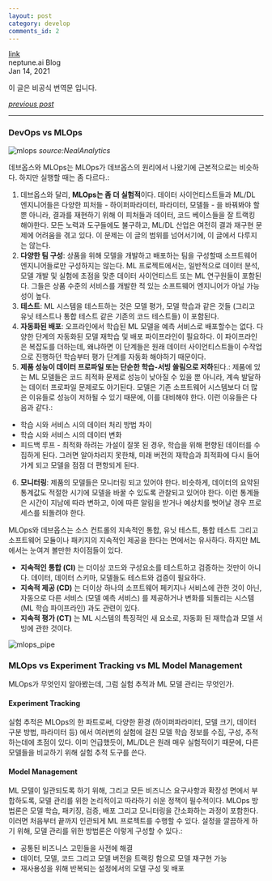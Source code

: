 ```yaml
---
layout: post
category: develop
comments_id: 2
---
```

[link](https://neptune.ai/blog/mlops-what-it-is-why-it-matters-and-how-to-implement-it-from-a-data-scientist-perspective?utm_source=reddit&utm_medium=post&utm_campaign=blog-mlops-what-it-is-why-it-matters-and-how-to-implement-it-from-a-data-scientist-perspective&utm_content=deeplearning)  
neptune.ai Blog     
Jan 14, 2021

이 글은 비공식 번역문 입니다.

*[previous post](https://yongqyu.github.io/mldl-mlops-what-it-is-why-it-matters-and-how-to-implement-it-1.html)*  

-----------------------------------------------------

### DevOps vs MLOps

![mlops](https://i0.wp.com/neptune.ai/wp-content/uploads/MLOps-DevOps.png?w=896&ssl=1)
*source:NealAnalytics*

데브옵스와 MLOps는 MLOps가 데브옵스의 원리에서 나왔기에 근본적으로는 비슷하다. 하지만 실행할 때는 좀 다르다.:

1. 데브옵스와 달리, **MLOps는 좀 더 실험적**이다. 데이터 사이언티스트들과 ML/DL 엔지니어들은 다양한 피처들 - 하이퍼파라미터, 파라미터, 모델들 - 을 바꿔봐야 할 뿐 아니라, 결과를 재현하기 위해 이 피처들과 데이터, 코드 베이스들을 잘 트랙킹 해야한다. 모든 노력과 도구들에도 불구하고, ML/DL 산업은 여전히 결과 재구현 문제에 어려움을 겪고 있다. 이 문제는 이 글의 범위를 넘어서기에, 이 글에서 다루지는 않는다.  
2. **다양한 팀 구성**: 상품을 위해 모델을 개발하고 배포하는 팀을 구성할때 소프트웨어 엔지니어들로만 구성하지는 않는다. ML 프로젝트에서는, 일반적으로 데이터 분석, 모델 개발 및 실험에 초점을 맞춘 데이터 사이언티스트 또는 ML 연구원들이 포함된다. 그들은 상품 수준의 서비스를 개발한 적 있는 소프트웨어 엔지니어가 아닐 가능성이 높다.
3. **테스트**: ML 시스템을 테스트하는 것은 모델 평가, 모델 학습과 같은 것들 (그리고 유닛 테스트나 통합 테스트 같은 기존의 코드 테스트들) 이 포함된다.
4. **자동화된 배포**: 오프라인에서 학습된 ML 모델을 예측 서비스로 배포할수는 없다. 다양한 단계의 자동화된 모델 재학습 및 배포 파이프라인이 필요하다. 이 파이프라인은 복잡도를 더하는데, 왜냐하면 이 단계들은 원래 데이터 사이언티스트들이 수작업으로 진행하던 학습부터 평가 단계를 자동화 해야하기 때문이다.
5. **제품 성능이 데이터 프로파일 또는 단순한 학습-서빙 쏠림으로 저하**된다.: 제품에 있는 ML 모델들은 코드 최적화 문제로 성능이 낮아질 수 있을 뿐 아니라, 계속 발달하는 데이터 프로파일 문제로도 야기된다. 모델은 기존 소프트웨어 시스템보다 더 많은 이유들로 성능이 저하될 수 있기 때문에, 이를 대비해야 한다. 이런 이유들은 다음과 같다.: 
* 학습 시와 서비스 시의 데이터 처리 방법 차이
* 학습 시와 서비스 시의 데이터 변화
* 피드백 루프 - 최적화 하려는 가설이 잘못 된 경우, 학습을 위해 편향된 데이터를 수집하게 된다. 그러면 알아차리지 못한채, 미래 버전의 재학습과 최적화에 다시 들어가게 되고 모델을 점점 더 편항되게 된다.
6. **모니터링**: 제품의 모델들은 모니터링 되고 있어야 한다. 비슷하게, 데이터의 요약된 통계값도 적절한 시기에 모델을 바꿀 수 있도록 관찰되고 있어야 한다. 이런 통계들은 시간이 지남에 따라 변하고, 이에 따른 알림을 받거나 예상치를 벗어날 경우 프로세스를 되돌려야 한다.

MLOps와 데브옵스는 소스 컨트롤의 지속적인 통합, 유닛 테스트, 통합 테스트 그리고 소프트웨어 모듈이나 패키지의 지속적인 제공을 한다는 면에서는 유사하다. 하지만 ML에서는 눈여겨 볼만한 차이점들이 있다.

* **지속적인 통합 (CI)** 는 더이상 코드와 구성요소를 테스트하고 검증하는 것만이 아니다. 데이터, 데이터 스키마, 모델들도 테스트와 검증이 필요하다.
* **지속적 제공 (CD)** 는 더이상 하나의 소프트웨어 페키지나 서비스에 관한 것이 아닌, 자동으로 다른 서비스 (모델 예측 서비스) 를 제공하거나 변화를 되돌리는 시스템 (ML 학습 파이프라인) 과도 관련이 있다.
* **지속적 평가 (CT)** 는 ML 시스템의 특징적인 새 요소로, 자동화 된 재학습과 모델 서빙에 관한 것이다.

![mlops_pipe](https://i2.wp.com/neptune.ai/wp-content/uploads/ML-process.png?resize=1024%2C389&ssl=1)

### MLOps vs Experiment Tracking vs ML Model Management

MLOps가 무엇인지 알아봤는데, 그럼 실험 추적과 ML 모델 관리는 무엇인가.

#### **Experiment Tracking**

실험 추적은 MLOps의 한 파트로써, 다양한 환경 (하이퍼파라미터, 모델 크기, 데이터 구분 방법, 파라미터 등) 에서 여러번의 실험에 걸친 모델 학습 정보를 수집, 구성, 추적하는데에 초점이 있다. 이미 언급했듯이, ML/DL은 원래 매우 실험적이기 때문에, 다른 모델들을 비교하기 위해 실험 추적 도구를 쓴다.

#### **Model Management**

ML 모델이 일관되도록 하기 위해, 그리고 모든 비즈니스 요구사항과 확장성 면에서 부합하도록, 모델 관리를 위한 논리적이고 따라하기 쉬운 정책이 필수적이다. MLOps 방법론은 모델 학습, 패키징, 검증, 배포 그리고 모니터링을 간소화하는 과정이 포함한다. 이러면 처음부터 끝까지 인관되게 ML 프로젝트를 수행할 수 있다. 설정을 깔끔하게 하기 위해, 모델 관리를 위한 방법론은 이렇게 구성할 수 있다.:

* 공통된 비즈니스 고민들을 사전에 해결
* 데이터, 모델, 코드 그리고 모델 버전을 트랙킹 함으로 모델 재구현 가능
* 재사용성을 위해 반복되는 설정에서의 모델 구성 및 배포
